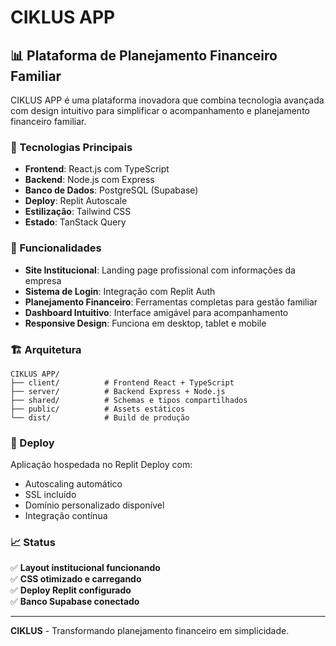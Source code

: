 # CIKLUS APP

## 📊 Plataforma de Planejamento Financeiro Familiar

CIKLUS APP é uma plataforma inovadora que combina tecnologia avançada com design intuitivo para simplificar o acompanhamento e planejamento financeiro familiar.

### 🚀 Tecnologias Principais

- **Frontend**: React.js com TypeScript
- **Backend**: Node.js com Express
- **Banco de Dados**: PostgreSQL (Supabase)
- **Deploy**: Replit Autoscale
- **Estilização**: Tailwind CSS
- **Estado**: TanStack Query

### 💼 Funcionalidades

- **Site Institucional**: Landing page profissional com informações da empresa
- **Sistema de Login**: Integração com Replit Auth
- **Planejamento Financeiro**: Ferramentas completas para gestão familiar
- **Dashboard Intuitivo**: Interface amigável para acompanhamento
- **Responsive Design**: Funciona em desktop, tablet e mobile

### 🏗️ Arquitetura

```
CIKLUS APP/
├── client/          # Frontend React + TypeScript
├── server/          # Backend Express + Node.js
├── shared/          # Schemas e tipos compartilhados
├── public/          # Assets estáticos
└── dist/            # Build de produção
```

### 🚀 Deploy

Aplicação hospedada no Replit Deploy com:
- Autoscaling automático
- SSL incluído
- Domínio personalizado disponível
- Integração contínua

### 📈 Status

✅ **Layout institucional funcionando**  
✅ **CSS otimizado e carregando**  
✅ **Deploy Replit configurado**  
✅ **Banco Supabase conectado**  

---

**CIKLUS** - Transformando planejamento financeiro em simplicidade.